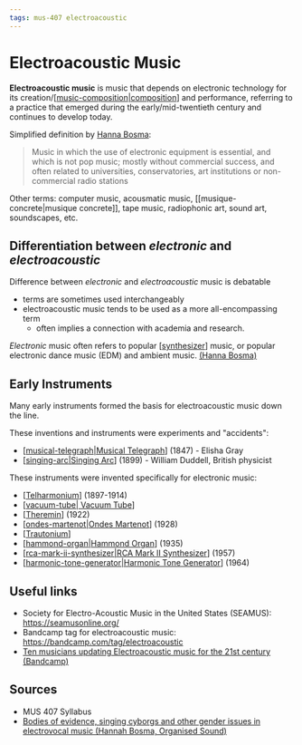```yaml
---
tags: mus-407 electroacoustic
---
```


# Electroacoustic Music

**Electroacoustic music** is music that depends on electronic technology for its creation/[[music-composition|composition]] and performance, referring to a practice that emerged during the early/mid-twentieth century and continues to develop today.

Simplified definition by [Hanna Bosma](https://www.cambridge.org/core/journals/organised-sound/article/bodies-of-evidence-singing-cyborgs-and-other-gender-issues-in-electrovocal-music/E4F75A88AC039AFF095986A4977A0D0F):

> Music in which the use of electronic equipment is essential, and which is not pop music; mostly without commercial success, and often related to universities, conservatories, art institutions or non-commercial radio stations

Other terms: computer music, acousmatic music, [[musique-concrete|musique concrete]], tape music, radiophonic art, sound art, soundscapes, etc.

## Differentiation between _electronic_ and _electroacoustic_

Difference between _electronic_ and _electroacoustic_ music is debatable

- terms are sometimes used interchangeably
- electroacoustic music tends to be used as a more all-encompassing term
  - often implies a connection with academia and research.

_Electronic_ music often refers to popular [[synthesizer]] music, or popular electronic dance music (EDM) and ambient music. [(Hanna Bosma)](https://www.cambridge.org/core/journals/organised-sound/article/bodies-of-evidence-singing-cyborgs-and-other-gender-issues-in-electrovocal-music/E4F75A88AC039AFF095986A4977A0D0F)

## Early Instruments

Many early instruments formed the basis for electroacoustic music down the line.

These inventions and instruments were experiments and "accidents":

- [[musical-telegraph|Musical Telegraph]] (1847) - Elisha Gray
- [[singing-arc|Singing Arc]] (1899) - William Duddell, British physicist

These instruments were invented specifically for electronic music:

- [[Telharmonium]] (1897-1914)
- [[vacuum-tube| Vacuum Tube]]
- [[Theremin]] (1922)
- [[ondes-martenot|Ondes Martenot]] (1928)
- [[Trautonium]]
- [[hammond-organ|Hammond Organ]] (1935)
- [[rca-mark-ii-synthesizer|RCA Mark II Synthesizer]] (1957)
- [[harmonic-tone-generator|Harmonic Tone Generator]] (1964)

## Useful links

- Society for Electro-Acoustic Music in the United States (SEAMUS): <https://seamusonline.org/>
- Bandcamp tag for electroacoustic music: <https://bandcamp.com/tag/electroacoustic>
- [Ten musicians updating Electroacoustic music for the 21st century (Bandcamp)](https://daily.bandcamp.com/lists/new-electroacoustic-music-artists-list)

## Sources

- MUS 407 Syllabus
- [Bodies of evidence, singing cyborgs and other gender issues in electrovocal music (Hannah Bosma, Organised Sound)](https://www.cambridge.org/core/journals/organised-sound/article/bodies-of-evidence-singing-cyborgs-and-other-gender-issues-in-electrovocal-music/E4F75A88AC039AFF095986A4977A0D0F)

[//begin]: # "Autogenerated link references for markdown compatibility"
[music-composition|composition]: music-composition "Music composition"
[synthesizer]: synthesizer "Synthesizer"
[musical-telegraph|Musical Telegraph]: musical-telegraph "Musical Telegraph"
[singing-arc|Singing Arc]: singing-arc "Singing Arc"
[Telharmonium]: telharmonium "Telharmonium"
[vacuum-tube| Vacuum Tube]: vacuum-tube "Vacuum Tube"
[Theremin]: theremin "Theremin"
[ondes-martenot|Ondes Martenot]: ondes-martenot "Ondes Martenot"
[Trautonium]: trautonium "Trautonium"
[hammond-organ|Hammond Organ]: hammond-organ "Hammond Organ"
[rca-mark-ii-synthesizer|RCA Mark II Synthesizer]: rca-mark-ii-synthesizer "RCA Mark II Synthesizer"
[harmonic-tone-generator|Harmonic Tone Generator]: harmonic-tone-generator "Harmonic Tone Generator"
[//end]: # "Autogenerated link references"
